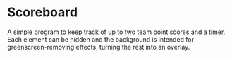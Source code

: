# Scoreboard

A simple program to keep track of up to two team point scores and a timer. Each element can be hidden and the background is intended for greenscreen-removing effects, turning the rest into an overlay.
